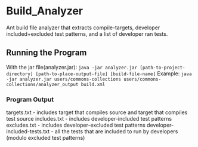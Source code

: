 # Build_Analyzer
Ant build file analyzer that extracts compile-targets, developer included+excluded test patterns, and a list of developer ran tests.

## Running the Program
With the jar file(analyzer.jar): `java -jar analyzer.jar [path-to-project-directory] [path-to-place-output-file] [build-file-name]`
Example: `java -jar analyzer.jar users/commons-collections users/commons-collections/analyzer_output build.xml`

### Program Output
targets.txt - includes target that compiles source and target that compiles test source
includes.txt - includes developer-included test patterns
excludes.txt - includes developer-excluded test patterns
developer-included-tests.txt - all the tests that are included to run by developers (modulo excluded test patterns)
